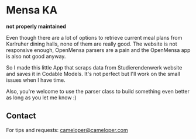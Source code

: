 #  Mensa KA

**not properly maintained**

Even though there are a lot of options to retrieve current meal plans from Karlruher dining halls, none of them are really good.
The website is not responsive enough, OpenMensa parsers are a pain and the OpenMensa app is also not good anyway.

So I made this little App that scraps data from Studierendenwerk website and saves it in Codable Models. It's not perfect but I'll work on the small issues when I have time.

Also, you're welcome to use the parser class to build something even better as long as you let me know :)

## Contact

For tips and requests: cameloper@cameloper.com
